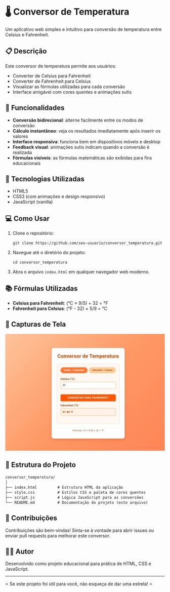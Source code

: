 # 🌡️ Conversor de Temperatura

Um aplicativo web simples e intuitivo para conversão de temperatura entre Celsius e Fahrenheit.

## 📋 Descrição

Este conversor de temperatura permite aos usuários:
- Converter de Celsius para Fahrenheit
- Converter de Fahrenheit para Celsius
- Visualizar as fórmulas utilizadas para cada conversão
- Interface amigável com cores quentes e animações sutis

## 🚀 Funcionalidades

- **Conversão bidirecional**: alterne facilmente entre os modos de conversão
- **Cálculo instantâneo**: veja os resultados imediatamente após inserir os valores
- **Interface responsiva**: funciona bem em dispositivos móveis e desktop
- **Feedback visual**: animações sutis indicam quando a conversão é realizada
- **Fórmulas visíveis**: as fórmulas matemáticas são exibidas para fins educacionais

## 🔧 Tecnologias Utilizadas

- HTML5
- CSS3 (com animações e design responsivo)
- JavaScript (vanilla)

## 💻 Como Usar

1. Clone o repositório:
   ```
   git clone https://github.com/seu-usuario/conversor_temperatura.git
   ```

2. Navegue até o diretório do projeto:
   ```
   cd conversor_temperatura
   ```

3. Abra o arquivo `index.html` em qualquer navegador web moderno.

## 📚 Fórmulas Utilizadas

- **Celsius para Fahrenheit**: (°C × 9/5) + 32 = °F
- **Fahrenheit para Celsius**: (°F - 32) × 5/9 = °C

## 📱 Capturas de Tela

![Conversor Modo Celsius para Fahrenheit](assets/projeto.jpg)

## 🧩 Estrutura do Projeto

```
conversor_temperatura/
│
├── index.html         # Estrutura HTML da aplicação
├── style.css          # Estilos CSS e paleta de cores quentes
├── script.js          # Lógica JavaScript para as conversões
└── README.md          # Documentação do projeto (este arquivo)
```

## 🤝 Contribuições

Contribuições são bem-vindas! Sinta-se à vontade para abrir issues ou enviar pull requests para melhorar este conversor.


## 👨‍💻 Autor

Desenvolvido como projeto educacional para prática de HTML, CSS e JavaScript.

---

⭐️ Se este projeto foi útil para você, não esqueça de dar uma estrela! ⭐️
